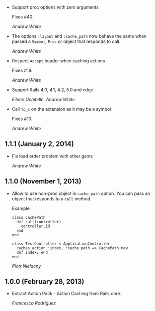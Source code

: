 *   Support proc options with zero arguments

    Fixes #40.

    *Andrew White*

*   The options `:layout` and `:cache_path` now behave the same when
    passed a `Symbol`, `Proc` or object that responds to call.

    *Andrew White*

*   Respect `Accept` header when caching actions

    Fixes #18.

    *Andrew White*

*   Support Rails 4.0, 4.1, 4.2, 5.0 and edge

    *Eileen Uchitelle*, *Andrew White*

*   Call `to_s` on the extension as it may be a symbol

    Fixes #10.

    *Andrew White*


## 1.1.1 (January 2, 2014)

*   Fix load order problem with other gems

    *Andrew White*


## 1.1.0 (November 1, 2013)

*   Allow to use non-proc object in `cache_path` option. You can pass an object that
    responds to a `call` method.

    Example:

        class CachePath
          def call(controller)
            controller.id
          end
        end

        class TestController < ApplicationController
          caches_action :index, :cache_path => CachePath.new
          def index; end
        end

    *Piotr Niełacny*


## 1.0.0 (February 28, 2013)

*   Extract Action Pack - Action Caching from Rails core.

    *Francesco Rodriguez*

